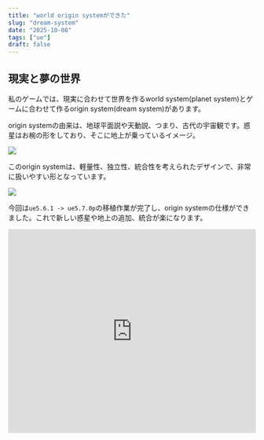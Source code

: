 ```yaml
---
title: "world origin systemができた"
slug: "dream-system"
date: "2025-10-08"
tags: ["ue"]
draft: false
---
```


## 現実と夢の世界

私のゲームでは、現実に合わせて世界を作るworld system(planet system)とゲームに合わせて作るorigin system(dream system)があります。

origin systemの由来は、地球平面説や天動説、つまり、古代の宇宙観です。惑星はお椀の形をしており、そこに地上が乗っているイメージ。

![](/img/ue_world_system_img_0001.png)

このorigin systemは、軽量性、独立性、統合性を考えられたデザインで、非常に扱いやすい形となっています。

![](/img/ue_world_system_img_0002.png)

今回は`ue5.6.1 -> ue5.7.0p`の移植作業が完了し、origin systemの仕様ができました。これで新しい惑星や地上の追加、統合が楽になります。

<iframe width="100%" height="415" src="https://www.youtube.com/embed/xQEGkTrJ45Y?rel=0&showinfo=0&controls=0" title="YouTube video player" frameborder="0" allow="accelerometer; autoplay; clipboard-write; encrypted-media; gyroscope; picture-in-picture; web-share" referrerpolicy="strict-origin-when-cross-origin" allowfullscreen></iframe>

